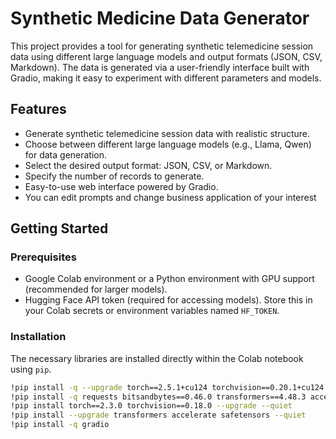 # Synthetic Medicine Data Generator

This project provides a tool for generating synthetic telemedicine session data using different large language models and output formats (JSON, CSV, Markdown). The data is generated via a user-friendly interface built with Gradio, making it easy to experiment with different parameters and models.

## Features

- Generate synthetic telemedicine session data with realistic structure.
- Choose between different large language models (e.g., Llama, Qwen) for data generation.
- Select the desired output format: JSON, CSV, or Markdown.
- Specify the number of records to generate.
- Easy-to-use web interface powered by Gradio.
- You can edit prompts and change business application of your interest

## Getting Started

### Prerequisites

- Google Colab environment or a Python environment with GPU support (recommended for larger models).
- Hugging Face API token (required for accessing models). Store this in your Colab secrets or environment variables named `HF_TOKEN`.

### Installation

The necessary libraries are installed directly within the Colab notebook using `pip`.

```bash
!pip install -q --upgrade torch==2.5.1+cu124 torchvision==0.20.1+cu124 torchaudio==2.5.1+cu124 --index-url https://download.pytorch.org/whl/cu124
!pip install -q requests bitsandbytes==0.46.0 transformers==4.48.3 accelerate==1.3.0 openai
!pip install torch==2.3.0 torchvision==0.18.0 --upgrade --quiet
!pip install --upgrade transformers accelerate safetensors --quiet
!pip install -q gradio
